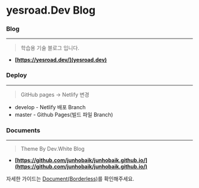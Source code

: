 # yesroad.Dev Blog

### Blog
---
> 학습용 기술 블로그 입니다.

- **[https://yesroad.dev/](yesroad.dev)**


### Deploy
---
> GitHub pages -> Netlify 변경

- develop - Netlify 배포 Branch
- master - Github Pages(빌드 파일 Branch)


### Documents
---
> Theme By Dev.White Blog

- **[https://github.com/junhobaik/junhobaik.github.io/](https://github.com/junhobaik/junhobaik.github.io/)**

자세한 가이드는 [Document(Borderless)](<https://github.com/junhobaik/junhobaik.github.io/wiki/Document-(Borderless)>)를 확인해주세요.
